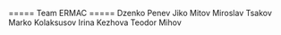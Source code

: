 ===== Team ERMAC =====
Dzenko Penev
Jiko Mitov
Miroslav Tsakov
Marko Kolaksusov
Irina Kezhova
Teodor Mihov